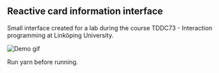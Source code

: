 ## Reactive card information interface

Small interface created for a lab during the course TDDC73 - Interaction programming at Linköping University.

![Demo gif](https://i.imgur.com/CYNYqsJ.gif)

Run yarn before running.